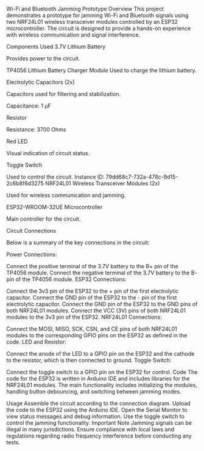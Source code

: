 Wi-Fi and Bluetooth Jamming Prototype
Overview
This project demonstrates a prototype for jamming Wi-Fi and Bluetooth signals using two NRF24L01 wireless transceiver modules controlled by an ESP32 microcontroller. The circuit is designed to provide a hands-on experience with wireless communication and signal interference.

Components Used
3.7V Lithium Battery

Provides power to the circuit.

TP4056 Lithium Battery Charger Module
Used to charge the lithium battery.

Electrolytic Capacitors (2x)

Capacitors used for filtering and stabilization.

Capacitance: 1 µF

Resistor

Resistance: 3700 Ohms

Red LED

Visual indication of circuit status.

Toggle Switch

Used to control the circuit.
Instance ID: 79dd68c7-732a-478c-9d15-2c6b8f6d3275
NRF24L01 Wireless Transceiver Modules (2x)

Used for wireless communication and jamming.

ESP32-WROOM-32UE Microcontroller

Main controller for the circuit.

Circuit Connections

Below is a summary of the key connections in the circuit:

Power Connections:

Connect the positive terminal of the 3.7V battery to the B+ pin of the TP4056 module.
Connect the negative terminal of the 3.7V battery to the B- pin of the TP4056 module.
ESP32 Connections:

Connect the 3v3 pin of the ESP32 to the + pin of the first electrolytic capacitor.
Connect the GND pin of the ESP32 to the - pin of the first electrolytic capacitor.
Connect the GND pin of the ESP32 to the GND pins of both NRF24L01 modules.
Connect the VCC (3V) pins of both NRF24L01 modules to the 3v3 pin of the ESP32.
NRF24L01 Connections:

Connect the MOSI, MISO, SCK, CSN, and CE pins of both NRF24L01 modules to the corresponding GPIO pins on the ESP32 as defined in the code.
LED and Resistor:

Connect the anode of the LED to a GPIO pin on the ESP32 and the cathode to the resistor, which is then connected to ground.
Toggle Switch:

Connect the toggle switch to a GPIO pin on the ESP32 for control.
Code
The code for the ESP32 is written in Arduino IDE and includes libraries for the NRF24L01 modules. The main functionality includes initializing the modules, handling button debouncing, and switching between jamming modes.


Usage
Assemble the circuit according to the connection diagram.
Upload the code to the ESP32 using the Arduino IDE.
Open the Serial Monitor to view status messages and debug information.
Use the toggle switch to control the jamming functionality.
Important Note
Jamming signals can be illegal in many jurisdictions. Ensure compliance with local laws and regulations regarding radio frequency interference before conducting any tests.
